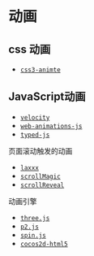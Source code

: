 # 动画

## css 动画

* [` css3-animte `](https://github.com/lvzhenbang/css3-animate)

## JavaScript动画

* [` velocity `](https://github.com/julianshapiro/velocity)
* [` web-animations-js `](https://github.com/web-animations/web-animations-js)
* [` typed-js `](https://mattboldt.com/demos/typed-js/)

页面滚动触发的动画

* [` laxxx `](https://github.com/alexfoxy/laxxx)
* [` scrollMagic `](https://github.com/janpaepke/ScrollMagic) 
* [` scrollReveal `](https://github.com/scrollreveal/scrollreveal)

动画引擎

* [` three.js `](https://github.com/mrdoob/three.js) 
* [` p2.js `](https://github.com/schteppe/p2.js.git)
* [` spin.js `](https://github.com/EsotericSoftware/spine-runtimes)
* [` cocos2d-html5 `](https://github.com/cocos2d/cocos2d-html5)
